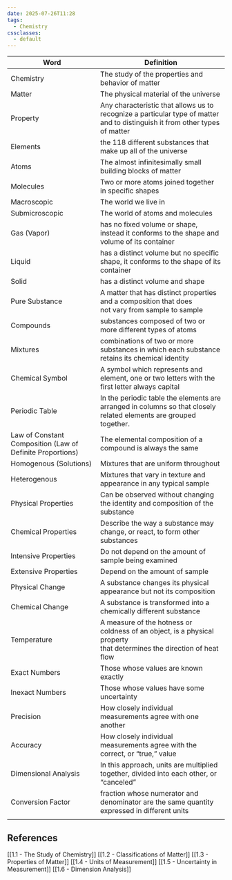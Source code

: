 ```yaml
---
date: 2025-07-26T11:28
tags:
  - Chemistry
cssclasses:
  - default
---
```


| Word                                                      | Definition                                                                                                                  |
| --------------------------------------------------------- | --------------------------------------------------------------------------------------------------------------------------- |
| Chemistry                                                 | The study of the properties and behavior of matter                                                                          |
| Matter                                                    | The physical material of the universe                                                                                       |
| Property                                                  | Any characteristic that allows us to recognize a particular type of matter and to distinguish it from other types of matter |
| Elements                                                  | the 118 different substances that make up all of the universe                                                               |
| Atoms                                                     | The almost infinitesimally small building blocks of matter                                                                  |
| Molecules                                                 | Two or more atoms joined together in specific shapes                                                                        |
| Macroscopic                                               | The world we live in                                                                                                        |
| Submicroscopic                                            | The world of atoms and molecules                                                                                            |
| Gas (Vapor)                                               | has no fixed volume or shape, instead it conforms to the shape and volume of its container                                  |
| Liquid                                                    | has a distinct volume but no specific shape, it conforms to the shape of its container                                      |
| Solid                                                     | has a distinct volume and shape                                                                                             |
| Pure Substance                                            | A matter that has distinct properties and a composition that does<br>not vary from sample to sample                         |
| Compounds                                                 | substances composed of two or more different types of atoms                                                                 |
| Mixtures                                                  | combinations of two or more substances in which each substance retains its chemical identity                                |
| Chemical Symbol                                           | A symbol which represents and element, one or two letters with the first letter always capital                              |
| Periodic Table                                            | In the periodic table the elements are arranged in columns so that closely related elements are grouped together.           |
| Law of Constant Composition (Law of Definite Proportions) | The elemental composition of a compound is always the same                                                                  |
| Homogenous (Solutions)                                    | Mixtures that are uniform throughout                                                                                        |
| Heterogenous                                              | Mixtures that vary in texture and appearance in any typical sample                                                          |
| Physical Properties                                       | Can be observed without changing the identity and composition of the substance                                              |
| Chemical Properties                                       | Describe the way a substance may change, or react, to form other substances                                                 |
| Intensive Properties                                      | Do not depend on the amount of sample being examined                                                                        |
| Extensive Properties                                      | Depend on the amount of sample                                                                                              |
| Physical Change                                           | A substance changes its physical appearance but not its composition                                                         |
| Chemical Change                                           | A substance is transformed into a chemically different substance                                                            |
| Temperature                                               | A measure of the hotness or coldness of an object, is a physical property<br>that determines the direction of heat flow     |
| Exact Numbers                                             | Those whose values are known exactly                                                                                        |
| Inexact Numbers                                           | Those whose values have some uncertainty                                                                                    |
| Precision                                                 | How closely individual measurements agree with one another                                                                  |
| Accuracy                                                  | How closely individual measurements agree with the correct, or “true,” value                                                |
| Dimensional Analysis                                      | In this approach, units are multiplied together, divided into each other, or “canceled”                                     |
| Conversion Factor                                         | fraction whose numerator and denominator are the same quantity expressed in different units                                 |
|                                                           |                                                                                                                             |

## References
[[1.1 - The Study of Chemistry]]
[[1.2 - Classifications of Matter]]
[[1.3 - Properties of Matter]]
[[1.4 - Units of Measurement]]
[[1.5 - Uncertainty in Measurement]]
[[1.6 - Dimension Analysis]]